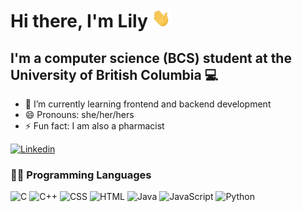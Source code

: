 # Hi there, I'm Lily <img width="30px" height="30" src="https://github.com/SatYu26/SatYu26/raw/master/Assets/Hi.gif" />

## I'm a computer science (BCS) student at the University of British Columbia 💻

- 🌱 I’m currently learning frontend and backend development
- 😄 Pronouns: she/her/hers
- ⚡ Fun fact: I am also a pharmacist

[![Linkedin](https://img.shields.io/badge/Linkedin-0077B5?style=for-the-badge&logo=linkedin&logoColor=white)](https://www.linkedin.com/in/lily-s-chen/)

### 👩‍💻 Programming Languages

<p>
    <a><img alt="C" src="https://img.shields.io/badge/C%20-%232370ED.svg?logo=c&logoColor=white"></a>
    <a><img alt="C++" src="https://img.shields.io/badge/C++%20-%2300599C.svg?logo=c%2B%2B&logoColor=white"></a>
    <a><img alt="CSS" src="https://img.shields.io/badge/CSS%20-%231572B6.svg?logo=css3&logoColor=white"></a>
    <a><img alt="HTML" src="https://img.shields.io/badge/HTML%20-%23E34F26.svg?logo=html5&logoColor=white"></a>
    <a><img alt="Java" src="https://img.shields.io/badge/Java-%23007396.svg?logo=java&logoColor=white"></a>
    <a><img alt="JavaScript" src="https://img.shields.io/badge/JavaScript%20-%23F7DF1E.svg?logo=javascript&logoColor=black"></a>
    <a><img alt="Python" src="https://img.shields.io/badge/Python%20-%2314354C.svg?logo=python&logoColor=white"></a>


<!--
## Hi there 👋
**lilyschen/lilyschen** is a ✨ _special_ ✨ repository because its `README.md` (this file) appears on your GitHub profile.

Here are some ideas to get you started:

- 🔭 I’m currently working on ...
- 🌱 I’m currently learning ...
- 👯 I’m looking to collaborate on ...
- 🤔 I’m looking for help with ...
- 💬 Ask me about ...
- 📫 How to reach me: ...
- 😄 Pronouns: ...
- ⚡ Fun fact: ...

<img align="right" alt="GIF" height="160px" src="https://octodex.github.com/images/daftpunktocat-guy.gif" />
-->

